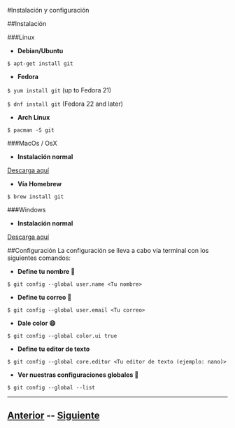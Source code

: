 #Instalación y configuración

##Instalación

###Linux
* **Debian/Ubuntu**

`$ apt-get install git`

* **Fedora**

`$ yum install git`     (up to Fedora 21)

`$ dnf install git`     (Fedora 22 and later)

* **Arch Linux**

`$ pacman -S git`

###MacOs / OsX

* **Instalación normal**

[Descarga aquí](https://git-scm.com/download/mac)

* **Vía Homebrew**

`$ brew install git`

###Windows

* **Instalación normal**

[Descarga aquí](https://git-scm.com/download/win)

##Configuración
La configuración se lleva a cabo vía terminal con los siguientes comandos:

* **Define tu nombre :boy:**

`$ git config --global user.name <Tu nombre>`

* **Define tu correo :email:**

`$ git config --global user.email <Tu correo>`

* **Dale color :smile:**

`$ git config --global color.ui true`

* **Define tu editor de texto**

`$ git config --global core.editor <Tu editor de texto (ejemplo: nano)>`

* **Ver nuestras configuraciones globales :wrench:**

`$ git config --global --list`

***

## [Anterior](Page2.md)  --  [Siguiente](Page4.md)
